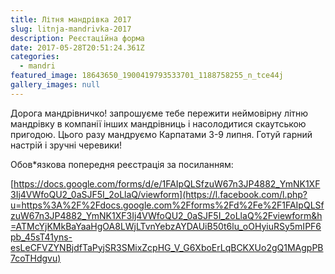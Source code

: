 ```yaml
---
title: Літня мандрівка 2017
slug: litnja-mandrivka-2017
description: Реєстаційна форма
date: 2017-05-28T20:51:24.361Z
categories:
  - mandri
featured_image: 18643650_1900419793533701_1188758255_n_tce44j
gallery_images: null
---
```

 Дорога мандрівничко! запрошуєме тебе пережити неймовірну літню мандрівку в компанії інших мандрівниць і насолодитися  скаутською пригодою. Цього разу мандруємо Карпатами 3-9 липня. Готуй гарний настрій і зручні черевики! 

Обов\*язкова попередня реєстрація за посиланням:

[https://docs.google.com/forms/d/e/1FAIpQLSfzuW67n3JP4882_YmNK1XF3Ij4VWfoQU2_0aSJF5I_2oLlaQ/viewform](https://l.facebook.com/l.php?u=https%3A%2F%2Fdocs.google.com%2Fforms%2Fd%2Fe%2F1FAIpQLSfzuW67n3JP4882_YmNK1XF3Ij4VWfoQU2_0aSJF5I_2oLlaQ%2Fviewform&h=ATMcYjKMkBaYaaHgOA8LWjLTvnYebzAYDAUiB50t6lu_oOHyiuRSy5mIPF6pb_45sT41yns-esLeCFVZYNBjdfTaPyjSR3SMixZcpHG_V_G6XboErLqBCKXUo2gQ1MAgpPB7coTHdgvu)

